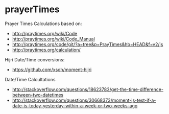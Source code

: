 # prayerTimes

Prayer Times Calculations based on:
* http://praytimes.org/wiki/Code
* http://praytimes.org/wiki/Code_Manual
* http://praytimes.org/code/git/?a=tree&p=PrayTimes&hb=HEAD&f=v2/js
* http://praytimes.org/calculation/

Hijri Date/Time conversions:
* https://github.com/xsoh/moment-hijri

Date/Time Calcultations
* http://stackoverflow.com/questions/18623783/get-the-time-difference-between-two-datetimes
* http://stackoverflow.com/questions/30668373/moment-js-test-if-a-date-is-today-yesterday-within-a-week-or-two-weeks-ago

